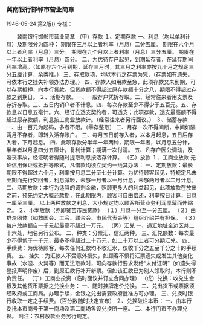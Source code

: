 ### 冀南银行邯郸市营业简章

1946-05-24
第2版()
专栏：

　　冀南银行邯郸市营业简章
    （甲）存款
    １、定期存款
    一、利息（均以单利计息）及期限分为四种：
    期限在三月以上者利率（月息）二分五厘。
    期限在六个月以上者利率（月息）三分。
    期限在九个月以上者利率（月息）三分五厘。
    期限在一年以上者利率（月息）四分。
    二、为优待存户起见，到期延存者，在延存期间利率增高。（如原存六个月到期，延存三月时，其三月之利率亦按九个月之规定三分五厘计算，余类推。）
    三、存取款项，均以本行之存票为凭，（存票如有遗失，可依本行之挂失补领办法办理。）
    四、存款人如用款至急，此项存款又未到期，可以存票抵押，向本行贷款。但贷款额不得超过原存款额十分之八，期限不得超过存款之到期日。
    ２、活期存款。一、一般存户凭折存取。二、经常往来者用支票及存折存取。三、五日内销户者不计息。四、每次存款至少不得少于五百元。五、存款息以日息五毫计。六、经订立透支契约者，可透支；此项存款，透支最高额不得超过原存款额，利息按工商业放款计。（经常往来者另行面议。）
    ３、储蓄存款
    一、由一百元为起码，多者不限。（零存整取）
    二、月存一次不得间断，中间如隔两月不存者，即转入活存账户。
    三、每月五日前存入者，以本月起息，五日后存入者，下月起息。
    四、此项存款分半年一年两种，期限一年者，以月息五分计，半年者以月息四分五厘计，复利计算；期满一次付清。
    五、凡存户因公调动，及婚丧事故，经证明者得随时提取利息按活存计算。
    （乙）放款
    １、工商业放款
    无论信用保证或抵押等形式，凡借款均须立契约一纸其办法：
    一、定期放款：最长期限不得超过六个月，利率按月息二分至七分计算。为优待顾客起见，特规定凡未至期而先行交回者，利息减轻，未够一月者以一月计息，未够两月者以二月计息。
    二、活期放款：本行为适当的调剂金融，照顾更多人的利益起见，此项放款在放出之前，预先约定大概还款期，在此期限内，顾客可自由偿还，利率按日计算，日息一厘至三厘。
    以上两种放款之利息，大小规定均以顾客所营业务利润厚薄而伸缩之。
    ２、小本放款（亦即贫苦市民贷款）
    （１）月息一分至一分五厘。
    （２）由群众团体（如救国会、工会、联合会、市民代表会等）组织介绍并有担保。
    （３）每户放款额自一千元起最高不超过一万元。
    （丙）汇兑
    一、通汇地址全边区共二十六处，地名另行公布。
    二、种类：分票汇、信汇两种。
    三、汇兑额数：每次最少不得低于一千元，最多不得超过二十万元，如二十万以上者可分期汇兑。
    四、手续费：为优待顾客，每次任何汇款均不收汇水，仅收千分之五至千分之十的手续费。
    五、挂失：为汇款人不受意外损失，如顾客不慎将汇票遗失或发生其他变化事故（水湿、火焚等）而无法取款时，可向存款行要求发给“未付证明”（如遗失得登报声明作废）后，到原汇款行补开新票。但如该汇款已为别人领取时，本行则不负责任。
    （丁）工商业投资（临时面议并订立合同办理）
    （戊）兑换：收兑生金银及其他货币票据之兑换业务：
    一、随时挂牌定价兑换。
    二、兑出货币或票据须经政府或工商局。办理手续，金银之兑出需要政府批准方可办理。
    三、兑换时银行收取一定之手续费。（百分数随时决定宣布）
    ２、兑换破烂本币：
    一、由本行委托本市商号于第一商场及第二商场各设兑换所一座。
    二、本行门市不办理兑换。
    附注：农村放款业务另行规定。

